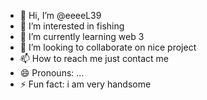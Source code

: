 - 👋 Hi, I’m @eeeeL39
- 👀 I’m interested in fishing
- 🌱 I’m currently learning web 3
- 💞️ I’m looking to collaborate on nice project
- 📫 How to reach me just contact me
- 😄 Pronouns: ...
- ⚡ Fun fact: i am very handsome

<!---
eeeeL39/eeeeL39 is a ✨ special ✨ repository because its `README.md` (this file) appears on your GitHub profile.
You can click the Preview link to take a look at your changes.
--->
